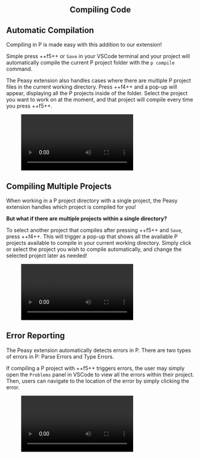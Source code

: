 <style>
  .md-typeset h1,
  .md-content__button {
    display: none;
  }
  
</style>

<div align="center">
  <h2>Compiling Code</h2>
</div>

## **Automatic Compilation**
Compiling in P is made easy with this addition to our extension!

Simple press ++f5++ or `Save` in your VSCode terminal and your project will automatically compile the current P project folder with the `p compile` command.

The Peasy extension also handles cases where there are multiple P project files in the current working directory. Press ++f4++ and a pop-up will appear, displaying all the P projects inside of the folder. Select the project you want to work on at the moment, and that project will compile every time you press ++f5++.

<figure class="video_container">
  <video controls="true" allowfullscreen="true" >
    <source src="../videos/basic_compilation.mov" type="video/mp4">
  </video>
</figure>

## **Compiling Multiple Projects**

When working in a P project directory with a single project, the Peasy extension handles which project is compiled for you!

**But what if there are multiple projects within a single directory?**

To select another project that compiles after pressing ++f5++ and `Save`, press ++f4++. This will trigger a pop-up that shows all the available P projects available to compile in your current working directory. Simply click or select the project you wish to compile automatically, and change the selected project later as needed!

<figure class="video_container">
  <video controls="true" allowfullscreen="true" >
    <source src="../videos/mult_compilation.mov" type="video/mp4">
  </video>
</figure>

## **Error Reporting**

The Peasy extension automatically detects errors in P. There are two types of errors in P: Parse Errors and Type Errors.

If compiling a P project with ++f5++ triggers errors, the user may simply open the `Problems` panel in VSCode to view all the errors within their project. Then, users can navigate to the location of the error by simply clicking the error.

<figure class="video_container">
  <video controls="true" allowfullscreen="true" >
    <source src="../videos/error_reporting.mov" type="video/mp4">
  </video>
</figure>